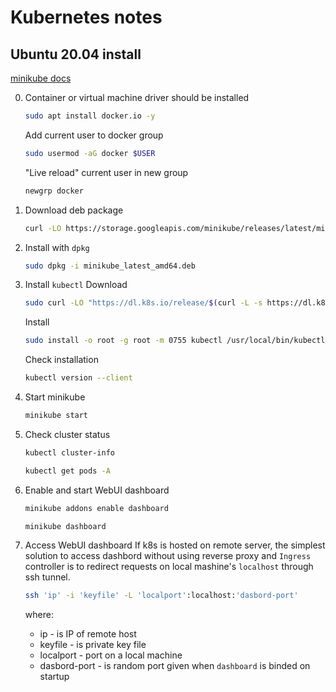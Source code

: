 # Kubernetes notes

## Ubuntu 20.04 install

[minikube docs](https://minikube.sigs.k8s.io/docs/start/)

0. Container or virtual machine driver should be installed

    ```bash
    sudo apt install docker.io -y
    ```

    Add current user to docker group

    ```bash
    sudo usermod -aG docker $USER
    ```

    "Live reload" current user in new group

    ```bash
    newgrp docker
    ```

1. Download deb package

    ```bash
    curl -LO https://storage.googleapis.com/minikube/releases/latest/minikube_latest_amd64.deb
    ```

2. Install with `dpkg`

    ```bash
    sudo dpkg -i minikube_latest_amd64.deb
    ```

3. Install `kubectl`
    Download

    ```bash
    sudo curl -LO "https://dl.k8s.io/release/$(curl -L -s https://dl.k8s.io/release/stable.txt)/bin/linux/amd64/kubectl"
    ```

    Install

    ```bash
    sudo install -o root -g root -m 0755 kubectl /usr/local/bin/kubectl
    ```

    Check installation

    ```bash
    kubectl version --client
    ```

4. Start minikube

    ```bash
    minikube start
    ```

5. Check cluster status

    ```bash
    kubectl cluster-info
    ```

    ```bash
    kubectl get pods -A
    ```

6. Enable and start WebUI dashboard

    ```bash
    minikube addons enable dashboard
    ```

    ```bash
    minikube dashboard
    ```

7. Access WebUI dashboard
    If k8s is hosted on remote server, the simplest solution to access dashbord without using reverse proxy and `Ingress` controller is to redirect requests on local mashine's `localhost` through ssh tunnel.

    ```bash
    ssh 'ip' -i 'keyfile' -L 'localport':localhost:'dasbord-port'
    ```

    where:
    - ip - is IP of remote host
    - keyfile - is private key file
    - localport - port on a local machine
    - dasbord-port - is random port given when `dashboard` is binded on startup
